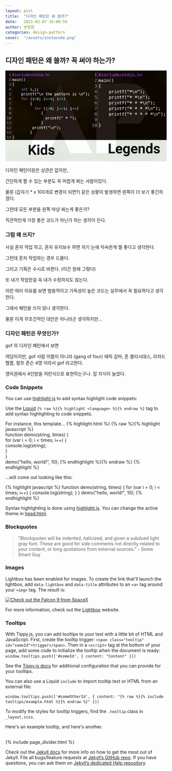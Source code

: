 ```yaml
---
layout: post
title:  "디자인 패턴은 왜 쓸까?"
date:   2021-03-07 16:00:59
author: 변형원
categories: design-pattern
cover:  "/assets/instacode.png"
---
```


## 디자인 패턴은 왜 쓸까? 꼭 써야 하는가?

<a href="/assets/7c3b3f0852a76.jpeg" data-lightbox="falcon9-large" data-title="Check out the Falcon 9 from SpaceX">
  <img src="/assets/7c3b3f0852a76.jpeg" title="Check out the Falcon 9 from SpaceX">
</a>

디자인 패턴이랑은 상관은 없지만,

간단하게 짤 수 있는 부분도 꼭 어렵게 짜는 사람이있다.

물론 (갑자기 * x 100개로 변경이 되면?) 같은 상황이 발생하면 왼쪽이 더 보기 좋긴하겠다.

그런데 모든 부분을 왼쪽 마냥 짜는게 좋은가?

직관적인게 가장 좋은 코드가 아닌가 하는 생각이 든다.

### 그럼 왜 쓰지?

사실 혼자 작업 하고, 혼자 유지보수 하면 자기 눈에 익숙한게 젤 좋다고 생각한다.

그런데 혼자 작업하는 경우 드물다.

그리고 기획은 수시로 바뀐다. (이건 원래 그렇다)

또 내가 작업한걸 꼭 내가 수정하지도 않는다.

이런 여러 이유를 보면 범용적이고 가독성이 높은 코드는 실무에서 꼭 필요하다고 생각한다.

그래서 패턴을 쓰지 않나 생각한다.

물론 이게 무조건적인 대안은 아니라곤 생각하지만...

### 디자인 패턴은 무엇인가?

gof 의 디자인 패턴에서 보면

여담이지만, gof 사람 이름이 아니라 (gang of four) 에릭 감마, 존 블리시데스, 리차드 헬름, 랄프 존슨 4명 이라서 gof 라고한다.

영미권에서 4인방을 저런식으로 표현하는구나. 잡 지식이 늘었다.




### Code Snippets

You can use [highlight.js][highlight] to add syntax highlight code snippets:

Use the [Liquid][liquid] `{% raw %}{% highlight <language> %}{% endraw %}` tag to add syntax highlighting to code snippets.

For instance, this template...
{% highlight html %}
{% raw %}{% highlight javascript %}    
function demo(string, times) {    
  for (var i = 0; i < times; i++) {    
    console.log(string);    
  }    
}    
demo("hello, world!", 10);
{% endhighlight %}{% endraw %}
{% endhighlight %}

...will come out looking like this:

{% highlight javascript %}
function demo(string, times) {
  for (var i = 0; i < times; i++) {
    console.log(string);
  }
}
demo("hello, world!", 10);
{% endhighlight %}

Syntax highlighting is done using [highlight.js][highlight]. You can change the active theme in [head.html](https://github.com/bencentra/centrarium/blob/2dcd73d09e104c3798202b0e14c1db9fa6e77bc7/_includes/head.html#L15).

### Blockquotes

> "Blockquotes will be indented, italicized, and given a subdued light gray font. These are good for side comments not directly related to your content, or long quotations from external sources." - Some Smart Guy

### Images

Lightbox has been enabled for images. To create the link that'll launch the lightbox, add <code>data-lightbox</code> and <code>data-title</code> attributes to an <code>&lt;a&gt;</code> tag around your <code>&lt;img&gt;</code> tag. The result is:

<a href="//bencentra.com/assets/images/falcon9_large.jpg" data-lightbox="falcon9-large" data-title="Check out the Falcon 9 from SpaceX">
  <img src="//bencentra.com/assets/images/falcon9_small.jpg" title="Check out the Falcon 9 from SpaceX">
</a>

For more information, check out the [Lightbox][lightbox] website.

### Tooltips

With Tippy.js, you can add tooltips to your text with a little bit of HTML and JavaScript. First, create the tooltip trigger: `<span class="tooltip" id="someId">trigger</span>`. Then in a `<script>` tag at the bottom of your page, add some code to initialize the tooltip when the document is ready: `window.tooltips.push(['#someId', { content: "Content" }])`

See the [Tippy.js docs](https://atomiks.github.io/tippyjs/) for additional configuration that you can provide for your tooltips.

You can also use a Liquid `include` to import tooltip text or HTML from an external file: 

```
window.tooltips.push(['#someOtherId', { content: "{% raw %}{% include tooltips/example.html %}{% endraw %}" }])
```

To modify the styles for tooltip triggers, find the `.tooltip` class in `_layout.scss`.

Here's an <span class="tooltip" id="someId">example tooltip</span>, and <span class="tooltip" id="someOtherId">here's another</span>.

<br/>
{% include page_divider.html %}

Check out the [Jekyll docs][jekyll] for more info on how to get the most out of Jekyll. File all bugs/feature requests at [Jekyll’s GitHub repo][jekyll-gh]. If you have questions, you can ask them on [Jekyll’s dedicated Help repository][jekyll-help].

[jekyll]:      http://jekyllrb.com
[jekyll-gh]:   https://github.com/jekyll/jekyll
[jekyll-help]: https://github.com/jekyll/jekyll-help
[highlight]:   https://highlightjs.org/
[lightbox]:    http://lokeshdhakar.com/projects/lightbox2/
[jekyll-archive]: https://github.com/jekyll/jekyll-archives
[liquid]: https://github.com/Shopify/liquid/wiki/Liquid-for-Designers

<script>
window.tooltips = window.tooltips || []
window.tooltips.push(['#someId', { content: "This is the text of the tooltip!" }])
window.tooltips.push(['#someOtherId', { content: "{% include tooltips/example.html %}", placement: "right" }])
</script>
